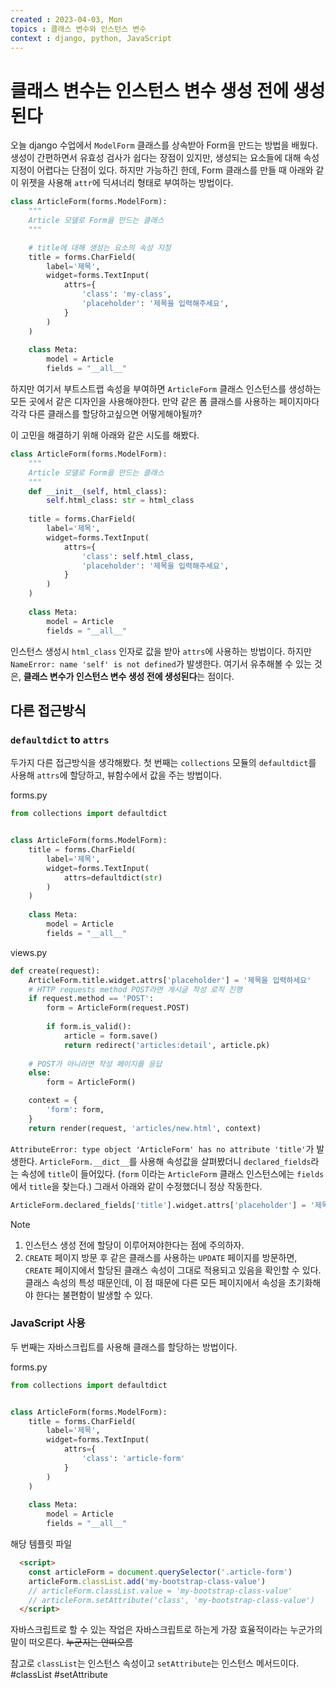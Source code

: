 ```yaml
---
created : 2023-04-03, Mon
topics : 클래스 변수와 인스턴스 변수
context : django, python, JavaScript
---
```

# 클래스 변수는 인스턴스 변수 생성 전에 생성된다
오늘 django 수업에서 `ModelForm` 클래스를 상속받아 Form을 만드는 방법을 배웠다. 생성이 간편하면서 유효성 검사가 쉽다는 장점이 있지만, 생성되는 요소들에 대해 속성 지정이 어렵다는 단점이 있다. 하지만 가능하긴 한데, Form  클래스를 만들 때 아래와 같이 위젯을 사용해 `attr`에 딕셔너리 형태로 부여하는 방법이다.
```python
class ArticleForm(forms.ModelForm):
    """
    Article 모델로 Form을 만드는 클래스
    """

	# title에 대해 생성는 요소의 속성 지정
    title = forms.CharField(
        label='제목',
        widget=forms.TextInput(
            attrs={
                'class': 'my-class',
                'placeholder': '제목을 입력해주세요',
            }
        )
    )
    
    class Meta:
        model = Article
        fields = "__all__"


```

하지만 여기서 부트스트랩 속성을 부여하면 `ArticleForm` 클래스 인스턴스를 생성하는 모든 곳에서 같은 디자인을 사용해야한다. 만약 같은 폼 클래스를 사용하는 페이지마다 각각 다른 클래스를 할당하고싶으면 어떻게해야될까?

이 고민을 해결하기 위해 아래와 같은 시도를 해봤다.
```python
class ArticleForm(forms.ModelForm):
    """
    Article 모델로 Form을 만드는 클래스
    """
    def __init__(self, html_class):
        self.html_class: str = html_class
    
    title = forms.CharField(
        label='제목',
        widget=forms.TextInput(
            attrs={
                'class': self.html_class,
                'placeholder': '제목을 입력해주세요',
            }
        )
    )
    
    class Meta:
        model = Article
        fields = "__all__"


```
인스턴스 생성시 `html_class` 인자로 값을 받아 `attrs`에 사용하는 방법이다. 하지만 `NameError: name 'self' is not defined`가 발생한다. 여기서 유추해볼 수 있는 것은, **클래스 변수가 인스턴스 변수 생성 전에 생성된다**는 점이다.

## 다른 접근방식
### `defaultdict` to `attrs`
두가지 다른 접근방식을 생각해봤다. 첫 번째는 `collections` 모듈의 `defaultdict`를 사용해 `attrs`에 할당하고, 뷰함수에서 값을 주는 방법이다.

forms.py
```python
from collections import defaultdict


class ArticleForm(forms.ModelForm):
    title = forms.CharField(
        label='제목',
        widget=forms.TextInput(
            attrs=defaultdict(str)
        )
    )
    
    class Meta:
        model = Article
        fields = "__all__"


```

views.py
```python
def create(request):
    ArticleForm.title.widget.attrs['placeholder'] = '제목을 입력하세요'
    # HTTP requests method POST라면 게시글 작성 로직 진행
    if request.method == 'POST':
        form = ArticleForm(request.POST)
        
        if form.is_valid():
            article = form.save()
            return redirect('articles:detail', article.pk)
        
    # POST가 아니라면 작성 페이지를 응답
    else:
        form = ArticleForm()

    context = {
        'form': form,
    }
    return render(request, 'articles/new.html', context)
```
`AttributeError: type object 'ArticleForm' has no attribute 'title'`가 발생한다. `ArticleForm.__dict__`를 사용해 속성값을 살펴봤더니 `declared_fields`라는 속성에 `title`이 들어있다. (`form` 이라는 `ArticleForm` 클래스 인스턴스에는 `fields`에서 `title`을 찾는다.) 그래서 아래와 같이 수정했더니 정상 작동한다.
```python
ArticleForm.declared_fields['title'].widget.attrs['placeholder'] = '제목을 입력하세요'
```
> [!Note]  
> 1. 인스턴스 생성 전에 할당이 이루어져야한다는 점에 주의하자. 
> 2. `CREATE` 페이지 방문 후 같은 클래스를 사용하는 `UPDATE` 페이지를 방문하면, `CREATE` 페이지에서 할당된 클래스 속성이 그대로 적용되고 있음을 확인할 수 있다. 클래스 속성의 특성 때문인데, 이 점 때문에 다른 모든 페이지에서 속성을 초기화해야 한다는 불편함이 발생할 수 있다.


### JavaScript 사용
두 번째는 자바스크립트를 사용해 클래스를 할당하는 방법이다.

forms.py
```python
from collections import defaultdict


class ArticleForm(forms.ModelForm):
    title = forms.CharField(
        label='제목',
        widget=forms.TextInput(
            attrs={
	            'class': 'article-form'
            }
        )
    )
    
    class Meta:
        model = Article
        fields = "__all__"


```

해당 템플릿 파일
```html
  <script>
	const articleForm = document.querySelector('.article-form')
	articleForm.classList.add('my-bootstrap-class-value')
	// articleForm.classList.value = 'my-bootstrap-class-value'
	// articleForm.setAttribute('class', 'my-bootstrap-class-value')
  </script>
```

자바스크립트로 할 수 있는 작업은 자바스크립트로 하는게 가장 효율적이라는 누군가의 말이 떠오른다. ~~누군지는 안떠오름~~

참고로 `classList`는 인스턴스 속성이고 `setAttribute`는 인스턴스 메서드이다.
#classList #setAttribute
